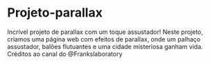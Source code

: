# Projeto-parallax
 Incrível projeto de parallax com um toque assustador! Neste projeto, criamos uma página web com efeitos de parallax, onde um palhaço assustador, balões flutuantes e uma cidade misteriosa ganham vida. Créditos ao canal do @Frankslaboratory
